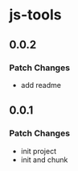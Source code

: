 # js-tools

## 0.0.2

### Patch Changes

- add readme

## 0.0.1

### Patch Changes

- init project
- init and chunk
